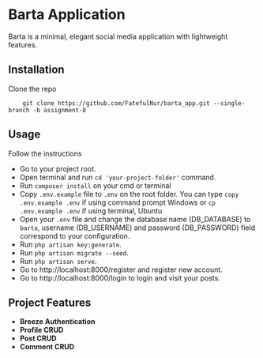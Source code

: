 # Barta Application

Barta is a minimal, elegant social media application with lightweight features.

## Installation
Clone the repo
```
    git clone https://github.com/FatefulNur/barta_app.git --single-branch -b assignment-8
```

## Usage

Follow the instructions
- Go to your project root.
- Open terminal and run `cd 'your-project-folder'` command.
- Run `composer install` on your cmd or terminal
- Copy `.env.example` file to `.env` on the root folder. You can type `copy .env.example .env` if using command prompt Windows or `cp .env.example .env` if using terminal, Ubuntu
- Open your `.env` file and change the database name (DB_DATABASE) to `barta`, username (DB_USERNAME) and password (DB_PASSWORD) field correspond to your configuration.
- Run `php artisan key:generate`.
- Run `php artisan migrate --seed`.
- Run `php artisan serve`.
- Go to http://localhost:8000/register and register new account.
- Go to http://localhost:8000/login to login and visit your posts.

## Project Features
- **Breeze Authentication**
- **Profile CRUD**
- **Post CRUD**
- **Comment CRUD**
